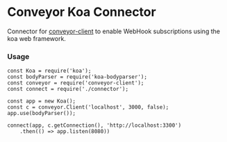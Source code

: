 # Conveyor Koa Connector

Connector for [conveyor-client](https://github.com/kendru/conveyor-client)
to enable WebHook subscriptions using the koa web framework.

### Usage

```
const Koa = require('koa');
const bodyParser = require('koa-bodyparser');
const conveyor = require('conveyor-client');
const connect = require('./connector');

const app = new Koa();
const c = conveyor.Client('localhost', 3000, false);
app.use(bodyParser());

connect(app, c.getConnection(), 'http://localhost:3300')
    .then(() => app.listen(8080))

```